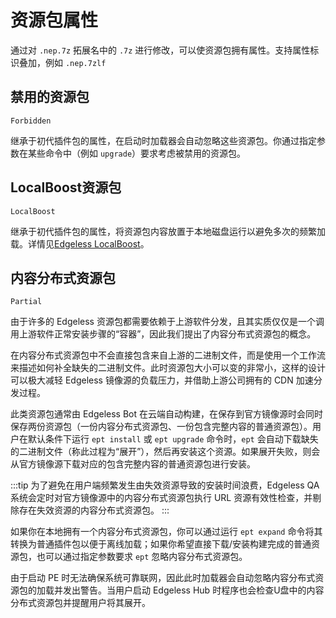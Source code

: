 # 资源包属性
通过对 `.nep.7z` 拓展名中的 `.7z` 进行修改，可以使资源包拥有属性。支持属性标识叠加，例如 `.nep.7zlf`

## 禁用的资源包 <Badge text=".nep.7zf" />
`Forbidden`

继承于初代插件包的属性，在启动时加载器会自动忽略这些资源包。你通过指定参数在某些命令中（例如 `upgrade`）要求考虑被禁用的资源包。

## LocalBoost资源包 <Badge text=".nep.7zl" />
`LocalBoost`

继承于初代插件包的属性，将资源包内容放置于本地磁盘运行以避免多次的频繁加载。详情见[Edgeless LocalBoost](../../playground/localboost.md)。

## 内容分布式资源包 <Badge text=".nep.7zp" />
`Partial`

由于许多的 Edgeless 资源包都需要依赖于上游软件分发，且其实质仅仅是一个调用上游软件正常安装步骤的“容器”，因此我们提出了内容分布式资源包的概念。

在内容分布式资源包中不会直接包含来自上游的二进制文件，而是使用一个工作流来描述如何补全缺失的二进制文件。此时资源包大小可以变的非常小，这样的设计可以极大减轻 Edgeless 镜像源的负载压力，并借助上游公司拥有的 CDN 加速分发过程。

此类资源包通常由 Edgeless Bot 在云端自动构建，在保存到官方镜像源时会同时保存两份资源包（一份内容分布式资源包、一份包含完整内容的普通资源包）。用户在默认条件下运行 `ept install` 或 `ept upgrade` 命令时，`ept` 会自动下载缺失的二进制文件（称此过程为“展开”），然后再安装这个资源。如果展开失败，则会从官方镜像源下载对应的包含完整内容的普通资源包进行安装。

:::tip
为了避免在用户端频繁发生由失效资源导致的安装时间浪费，Edgeless QA 系统会定时对官方镜像源中的内容分布式资源包执行 URL 资源有效性检查，并剔除存在失效资源的内容分布式资源包。
:::

如果你在本地拥有一个内容分布式资源包，你可以通过运行 `ept expand` 命令将其转换为普通插件包以便于离线加载；如果你希望直接下载/安装构建完成的普通资源包，也可以通过指定参数要求 `ept` 忽略内容分布式资源包。

由于启动 PE 时无法确保系统可靠联网，因此此时加载器会自动忽略内容分布式资源包的加载并发出警告。当用户启动 Edgeless Hub 时程序也会检查U盘中的内容分布式资源包并提醒用户将其展开。